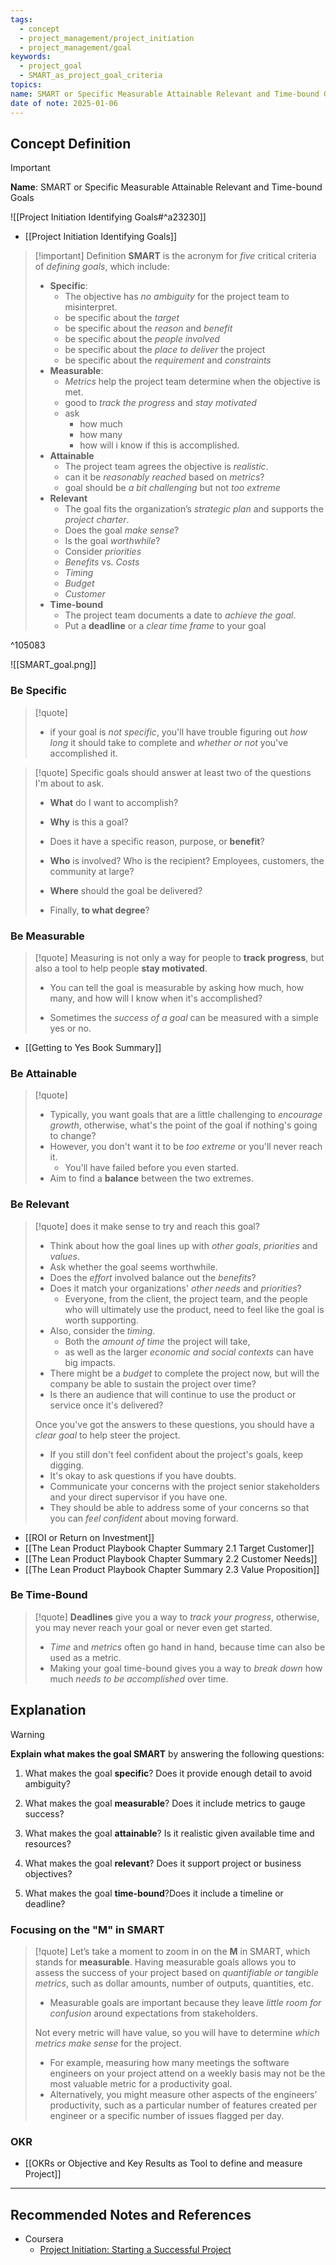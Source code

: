 ```yaml
---
tags:
  - concept
  - project_management/project_initiation
  - project_management/goal
keywords:
  - project_goal
  - SMART_as_project_goal_criteria
topics: 
name: SMART or Specific Measurable Attainable Relevant and Time-bound Goals
date of note: 2025-01-06
---
```


## Concept Definition

>[!important]
>**Name**: SMART or Specific Measurable Attainable Relevant and Time-bound Goals

![[Project Initiation Identifying Goals#^a23230]]

- [[Project Initiation Identifying Goals]]

>[!important] Definition
>**SMART** is the acronym for *five* critical criteria of *defining goals*, which include:
>- **Specific**: 
>	- The objective has *no ambiguity* for the project team to misinterpret.
>	- be specific about the *target*
>	- be specific about the *reason* and  *benefit*
>	- be specific about the *people involved*
>	- be specific about the *place to deliver* the project
>	- be specific about the *requirement* and *constraints*
>- **Measurable**: 
>	- *Metrics* help the project team determine when the objective is met.
>	- good to *track the progress* and *stay motivated*
>	- ask 
>		- how much 
>		- how many
>		- how will i know if this is accomplished.
>- **Attainable**
>	- The project team agrees the objective is *realistic*.
>	- can it be *reasonably reached* based on *metrics*?
>	- goal should be *a bit challenging* but not *too extreme*
>- **Relevant**
>	- The goal fits the organization’s *strategic plan* and supports the *project charter*.
>	- Does the goal *make sense*?
>	- Is the goal *worthwhile*?
>	- Consider *priorities*
>	- *Benefits* vs. *Costs*
>	- *Timing*
>	- *Budget*
>	- *Customer*
>- **Time-bound**
>	- The project team documents a date to *achieve the goal*.
>	- Put a **deadline** or a *clear time frame* to your goal
>  
>

^105083

![[SMART_goal.png]]




### Be Specific

>[!quote]
>- if your goal is *not specific*, you'll have trouble figuring out *how long* it should take to complete and *whether or not* you've accomplished it.

>[!quote]
>Specific goals should answer at least two of the questions I'm about to ask.
> 
> - **What** do I want to accomplish?
> 
> - **Why** is this a goal?
> 
> - Does it have a specific reason, purpose, or **benefit**?
> 
> - **Who** is involved? Who is the recipient? Employees, customers, the community at large?
> 
> - **Where** should the goal be delivered?
> 
> - Finally, **to what degree**?

### Be Measurable

>[!quote] 
> Measuring is not only a way for people to **track progress**, but also a tool to help people **stay motivated**.
> 
> - You can tell the goal is measurable by asking how much, how many, and how will I know when it's accomplished?
> 
> - Sometimes the *success of a goal* can be measured with a simple yes or no.

- [[Getting to Yes Book Summary]]

### Be Attainable

>[!quote]
>- Typically, you want goals that are a little challenging to *encourage growth*, otherwise, what's the point of the goal if nothing's going to change? 
>- However, you don't want it to be *too extreme* or you'll never reach it. 
>	- You'll have failed before you even started.
>- Aim to find a **balance** between the two extremes.

### Be Relevant

>[!quote]
>does it make sense to try and reach this goal?
>- Think about how the goal lines up with *other goals*, *priorities* and *values*.
>- Ask whether the goal seems worthwhile.
>- Does the *effort* involved balance out the *benefits*?
>- Does it match your organizations' *other needs* and *priorities*?
>	- Everyone, from the client, the project team, and the people who will ultimately use the product, need to feel like the goal is worth supporting.
>- Also, consider the *timing*. 
>	- Both the *amount of time* the project will take, 
>	- as well as the larger *economic and social contexts* can have big impacts.
>- There might be a *budget* to complete the project now, but will the company be able to sustain the project over time?
>- Is there an audience that will continue to use the product or service once it's delivered?
>
>Once you've got the answers to these questions, you should have a *clear goal* to help steer the project.
>- If you still don't feel confident about the project's goals, keep digging.
>- It's okay to ask questions if you have doubts.
>- Communicate your concerns with the project senior stakeholders and your direct supervisor if you have one. 
>- They should be able to address some of your concerns so that you can *feel confident* about moving forward.

- [[ROI or Return on Investment]]
- [[The Lean Product Playbook Chapter Summary 2.1 Target Customer]]
- [[The Lean Product Playbook Chapter Summary 2.2 Customer Needs]]
- [[The Lean Product Playbook Chapter Summary 2.3 Value Proposition]]

### Be Time-Bound

>[!quote]
>**Deadlines** give you a way to *track your progress*, otherwise, you may never reach your goal or never even get started.
>- *Time* and *metrics* often go hand in hand, because time can also be used as a metric.
>- Making your goal time-bound gives you a way to *break down* how much *needs to be accomplished* over time.



## Explanation

>[!warning]
>**Explain what makes the goal SMART** by answering the following questions:
> 
> 1. What makes the goal **specific**? Does it provide enough detail to avoid ambiguity?
>     
> 2. What makes the goal **measurable**? Does it include metrics to gauge success?
>     
> 3. What makes the goal **attainable**? Is it realistic given available time and resources?
>     
> 4. What makes the goal **relevant**? Does it support project or business objectives?
>     
> 5. What makes the goal **time-bound**?Does it include a timeline or deadline?

### Focusing on the "M" in SMART

>[!quote] 
> Let’s take a moment to zoom in on the **M** in SMART, which stands for **measurable**. Having measurable goals allows you to assess the success of your project based on *quantifiable or tangible metrics*, such as dollar amounts, number of outputs, quantities, etc. 
> - Measurable goals are important because they leave *little room for confusion* around expectations from stakeholders. 
> 
> Not every metric will have value, so you will have to determine *which metrics make sense* for the project. 
> - For example, measuring how many meetings the software engineers on your project attend on a weekly basis may not be the most valuable metric for a productivity goal. 
> - Alternatively, you might measure other aspects of the engineers’ productivity, such as a particular number of features created per engineer or a specific number of issues flagged per day.

### OKR

- [[OKRs or Objective and Key Results as Tool to define and measure Project]]



-----------
##  Recommended Notes and References

- Coursera
	- [Project Initiation: Starting a Successful Project](https://www.coursera.org/learn/project-initiation-google/home/welcome)
